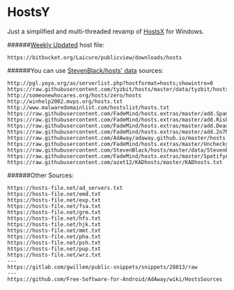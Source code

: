 # HostsY
Just a simplified and multi-threaded revamp of [HostsX](http://github.com/Laicure/HostsX) for Windows.

######[Weekly Updated](https://forum.xda-developers.com/showpost.php?p=68978460&postcount=2) host file:
```
https://bitbucket.org/Laicure/publicview/downloads/hosts
```

######You can use [StevenBlack/hosts' data](https://github.com/StevenBlack/hosts/tree/master/data) sources:
```
http://pgl.yoyo.org/as/serverlist.php?hostformat=hosts;showintro=0
https://raw.githubusercontent.com/tyzbit/hosts/master/data/tyzbit/hosts
http://someonewhocares.org/hosts/zero/hosts
http://winhelp2002.mvps.org/hosts.txt
http://www.malwaredomainlist.com/hostslist/hosts.txt
https://raw.githubusercontent.com/FadeMind/hosts.extras/master/add.Spam/hosts
https://raw.githubusercontent.com/FadeMind/hosts.extras/master/add.Risk/hosts
https://raw.githubusercontent.com/FadeMind/hosts.extras/master/add.Dead/hosts
https://raw.githubusercontent.com/FadeMind/hosts.extras/master/add.2o7Net/hosts
https://raw.githubusercontent.com/AdAway/adaway.github.io/master/hosts.txt
https://raw.githubusercontent.com/FadeMind/hosts.extras/master/UncheckyAds/hosts
https://raw.githubusercontent.com/StevenBlack/hosts/master/data/StevenBlack/hosts
https://raw.githubusercontent.com/FadeMind/hosts.extras/master/SpotifyAds/hosts
https://raw.githubusercontent.com/azet12/KADhosts/master/KADhosts.txt
```
######Other Sources:
```
https://hosts-file.net/ad_servers.txt
https://hosts-file.net/emd.txt
https://hosts-file.net/exp.txt
https://hosts-file.net/fsa.txt
https://hosts-file.net/grm.txt
https://hosts-file.net/hfs.txt
https://hosts-file.net/hjk.txt
https://hosts-file.net/mmt.txt
https://hosts-file.net/pha.txt
https://hosts-file.net/psh.txt
https://hosts-file.net/pup.txt
https://hosts-file.net/wrz.txt
---
https://gitlab.com/gwillem/public-snippets/snippets/28813/raw
---
https://github.com/Free-Software-for-Android/AdAway/wiki/HostsSources
```
